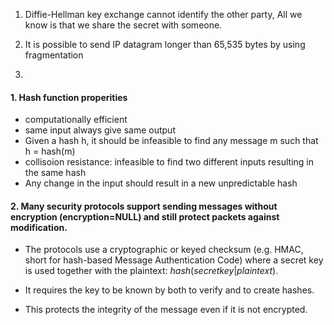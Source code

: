 1. Diffie-Hellman key exchange cannot identify the other party, All we know is that we share the secret with someone.

2. It is possible to send IP datagram longer than 65,535 bytes by using fragmentation

3. 



#### 1. Hash function properities

- computationally efficient
- same input always give same output
- Given a hash h, it should be infeasible to find any message m such that h = hash(m)
- collisoion resistance: infeasible to find two different inputs resulting in the same hash
- Any change in the input should result in a new unpredictable hash



#### 2. Many security protocols support sending messages without encryption (encryption=NULL) and still protect packets against modification. 

- The protocols use a cryptographic or keyed checksum (e.g. HMAC, short for hash-based Message Authentication Code) where a secret key is used together with the plaintext: $hash(secret key | plaintext)$.

- It requires the key to be known by both to verify and to create hashes.
- This protects the integrity of the message even if it is not encrypted.



